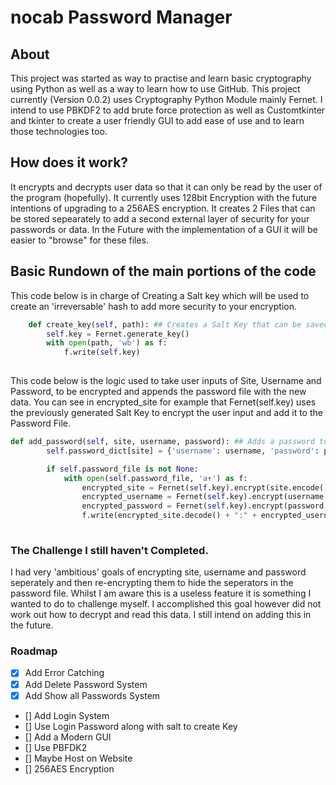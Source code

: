 # nocab Password Manager

## About
This project was started as way to practise and learn basic cryptography using Python as well as a way to learn how to use GitHub. This project currently (Version 0.0.2) uses Cryptography Python Module mainly Fernet. I intend to use PBKDF2 to add brute force protection as well as Customtkinter and tkinter to create a user friendly GUI to add ease of use and to learn those technologies too.

## How does it work?

It encrypts and decrypts user data so that it can only be read by the user of the program (hopefully). It currently uses 128bit Encryption with the future intentions of upgrading to a 256AES encryption. It creates 2 Files that can be stored sepearately to add a second external layer of security for your passwords or data. In the Future with the implementation of a GUI it will be easier to "browse" for these files.

## Basic Rundown of the main portions of the code

This code below is in charge of Creating a Salt key which will be used to create an 'irreversable' hash to add more security to your encryption.
```python
    def create_key(self, path): ## Creates a Salt Key that can be saved anywhere on computer or external drive. Required for Decryption of Passwords.
        self.key = Fernet.generate_key()
        with open(path, 'wb') as f:
            f.write(self.key)
            
```

This code below is the logic used to take user inputs of Site, Username and Password, to be encrypted and appends the password file with the new data. You can see in encrypted_site for example that Fernet(self.key) uses the previously generated Salt Key to encrypt the user input and add it to the Password File.
```python
def add_password(self, site, username, password): ## Adds a password to your Password File
        self.password_dict[site] = {'username': username, 'password': password}

        if self.password_file is not None:
            with open(self.password_file, 'a+') as f:
                encrypted_site = Fernet(self.key).encrypt(site.encode())
                encrypted_username = Fernet(self.key).encrypt(username.encode())
                encrypted_password = Fernet(self.key).encrypt(password.encode())
                f.write(encrypted_site.decode() + ":" + encrypted_username.decode() + ":" + encrypted_password.decode() + "\n")
                
```
                
### The Challenge I still haven't Completed.

I had very 'ambitious' goals of encrypting site, username and password seperately and then re-encrypting them to hide the seperators in the password file. Whilst I am aware this is a useless feature it is something I wanted to do to challenge myself. I accomplished this goal however did not work out how to decrypt and read this data. I still intend on adding this in the future.

### Roadmap

- [x] Add Error Catching
- [x] Add Delete Password System
- [x] Add Show all Passwords System
- [] Add Login System
- [] Use Login Password along with salt to create Key
- [] Add a Modern GUI
- [] Use PBFDK2
- [] Maybe Host on Website
- [] 256AES Encryption
